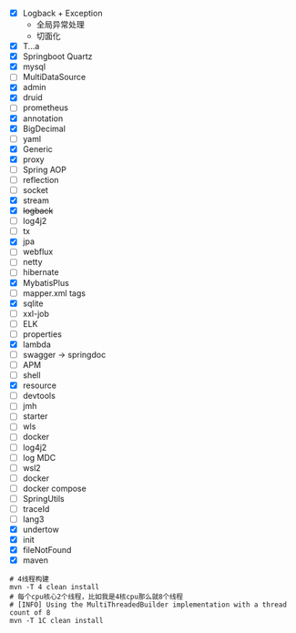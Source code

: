- [x] Logback + Exception
    - 全局异常处理
    - 切面化
- [x] T...a
- [x] Springboot Quartz
- [x] mysql
- [ ] MultiDataSource
- [x] admin
- [x] druid
- [ ] prometheus
- [x] annotation
- [x] BigDecimal
- [ ] yaml
- [x] Generic
- [x] proxy
- [ ] Spring AOP
- [ ] reflection
- [ ] socket
- [x] stream
- [x] ~~logback~~
- [ ] log4j2
- [ ] tx
- [x] jpa
- [ ] webflux
- [ ] netty
- [ ] hibernate
- [x] MybatisPlus
- [ ] mapper.xml tags
- [x] sqlite
- [ ] xxl-job
- [ ] ELK
- [ ] properties
- [x] lambda
- [ ] swagger -> springdoc
- [ ] APM
- [ ] shell
- [x] resource
- [ ] devtools
- [ ] jmh
- [ ] starter
- [ ] wls
- [ ] docker
- [ ] log4j2
- [ ] log MDC
- [ ] wsl2
- [ ] docker
- [ ] docker compose
- [ ] SpringUtils
- [ ] traceId
- [ ] lang3
- [x] undertow
- [x] init
- [x] fileNotFound
- [x] maven
```shell
# 4线程构建
mvn -T 4 clean install
# 每个cpu核心2个线程，比如我是4核cpu那么就8个线程
# [INFO] Using the MultiThreadedBuilder implementation with a thread count of 8
mvn -T 1C clean install
```



